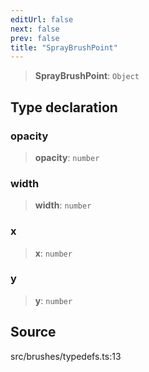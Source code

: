 ```yaml
---
editUrl: false
next: false
prev: false
title: "SprayBrushPoint"
---
```


> **SprayBrushPoint**: `Object`

## Type declaration

### opacity

> **opacity**: `number`

### width

> **width**: `number`

### x

> **x**: `number`

### y

> **y**: `number`

## Source

src/brushes/typedefs.ts:13
